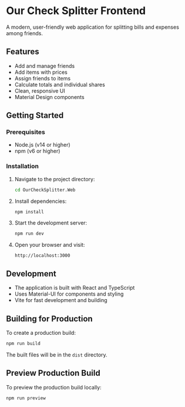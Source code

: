 # Our Check Splitter Frontend

A modern, user-friendly web application for splitting bills and expenses among friends.

## Features

- Add and manage friends
- Add items with prices
- Assign friends to items
- Calculate totals and individual shares
- Clean, responsive UI
- Material Design components

## Getting Started

### Prerequisites

- Node.js (v14 or higher)
- npm (v6 or higher)

### Installation

1. Navigate to the project directory:
   ```bash
   cd OurCheckSplitter.Web
   ```

2. Install dependencies:
   ```bash
   npm install
   ```

3. Start the development server:
   ```bash
   npm run dev
   ```

4. Open your browser and visit:
   ```
   http://localhost:3000
   ```

## Development

- The application is built with React and TypeScript
- Uses Material-UI for components and styling
- Vite for fast development and building

## Building for Production

To create a production build:

```bash
npm run build
```

The built files will be in the `dist` directory.

## Preview Production Build

To preview the production build locally:

```bash
npm run preview
``` 